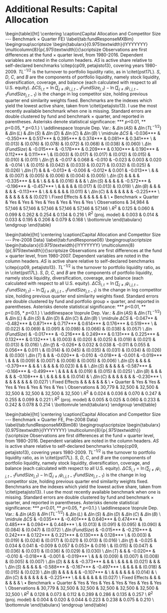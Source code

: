 # Additional Results: Capital Allocation




\begin{table}[ht]
\centering
\caption{Capital Allocation and Competitor Size --- Benchmark $\times$ Quarter FE} 
\label{tab:fundResponseMXBim}
\begingroup\scriptsize
\begin{tabularx}{0.975\textwidth}{lYYYYYYY}
  \multicolumn{8}{p{.975\textwidth}}{\scriptsize Observations are first differences at the fund $\times$ quarter level, from 1980-2016. Dependent variables are noted in the column headers. $AS$ is active share relative to self-declared benchmarks \citep{cp09, petajisto13}, covering years 1980-2009. $TL^{-1/2}$ is the turnover to portfolio liquidity ratio, as in \citet{pst17L}. $S$, $D$, $C$, and $B$ are the components of portfolio liquidity, namely stock liquidity, diversification, coverage, and balance (each calculated with respect to all U.S. equity). $\Delta CS_{i,t}=\ln\left(\sum_{j\neq i} \psi_{i,j,t-1} FundSize_{j,t} \right) - \ln\left(\sum_{j\neq i} \psi_{i,j,t-1} FundSize_{j,t-1}\right)$ is the change in log competitor size, holding previous quarter end similarity weights fixed. Benchmarks are the indexes which yield the lowest active share, taken from \citet{petajisto13}. I use the most recently available benchmark when one is missing. Standard errors are double clustered by fund and benchmark $\times$ quarter, and reported in parentheses. Asterisks denote statistical significance: *** $p<$0.01, ** $p<$0.05, * $p<$0.1.} \\ \addlinespace \toprule
Dep. Var.: & $\Delta\ln(AS)$ & $\Delta\ln(TL^{-1/2})$ & $\Delta\ln(L)$ & $\Delta\ln(S)$ & $\Delta\ln(D)$ & $\Delta\ln(C)$ & $\Delta\ln(B)$ \\ 
  \midrule
$\Delta CS$ & -0.036*** & -0.350*** & 0.517*** & 0.395*** & 0.374*** & 0.081** & 0.341*** \\ 
   & (0.013) & (0.076) & (0.078) & (0.072) & (0.068) & (0.038) & (0.060) \\ 
  $\Delta\ln(FundSize)$ & -0.015*** & -0.178*** & 0.209*** & 0.100*** & 0.190*** & 0.112*** & 0.111*** \\ 
   & (0.003) & (0.017) & (0.017) & (0.012) & (0.015) & (0.010) & (0.011) \\ 
  $\Delta\ln(f)$ & -0.017 & 0.068 & -0.010 & -0.023 & 0.003 & 0.020 & -0.014 \\ 
   & (0.015) & (0.042) & (0.033) & (0.027) & (0.032) & (0.025) & (0.026) \\ 
  $\Delta \ln(T)$ &  &  & -0.013* & -0.006 & -0.012* & 0.001 & -0.013** \\ 
   &  &  & (0.007) & (0.005) & (0.006) & (0.004) & (0.005) \\ 
  $\Delta\ln(D)$ &  &  &  & -0.335*** &  &  &  \\ 
   &  &  &  & (0.016) &  &  &  \\ 
  $\Delta\ln(S)$ &  &  &  &  & -0.572*** & -0.196*** & -0.457*** \\ 
   &  &  &  &  & (0.017) & (0.013) & (0.019) \\ 
  $\Delta\ln(B)$ &  &  &  &  &  & -0.113*** &  \\ 
   &  &  &  &  &  & (0.011) &  \\ 
  $\Delta\ln(C)$ &  &  &  &  &  &  & -0.225*** \\ 
   &  &  &  &  &  &  & (0.021) \\ 
  Fixed Effects &  &  &  &  &  &  &  \\ 
  $\bullet$ Benchmark $\times$ Quarter & Yes & Yes & Yes & Yes & Yes & Yes & Yes \\ 
  Observations & 34,984 & 57,146 & 57,146 & 57,146 & 57,146 & 57,146 & 57,146 \\ 
  $R^2$ & 0.125 & 0.060 & 0.099 & 0.262 & 0.254 & 0.134 & 0.216 \\ 
  $R^2$ (proj. model) & 0.003 & 0.014 & 0.033 & 0.195 & 0.206 & 0.079 & 0.168 \\ 
   \bottomrule
\end{tabularx}
\endgroup
\end{table}


\begin{table}[ht]
\centering
\caption{Capital Allocation and Competitor Size --- Pre-2008 Data} 
\label{tab:fundResponse08}
\begingroup\scriptsize
\begin{tabularx}{0.975\textwidth}{lYYYYYYY}
  \multicolumn{8}{p{.975\textwidth}}{\scriptsize Observations are first differences at the fund $\times$ quarter level, from 1980-2007. Dependent variables are noted in the column headers. $AS$ is active share relative to self-declared benchmarks \citep{cp09, petajisto13}. $TL^{-1/2}$ is the turnover to portfolio liquidity ratio, as in \citet{pst17L}. $S$, $D$, $C$, and $B$ are the components of portfolio liquidity, namely stock liquidity, diversification, coverage, and balance (each calculated with respect to all U.S. equity). $\Delta CS_{i,t}=\ln\left(\sum_{j\neq i} \psi_{i,j,t-1} FundSize_{j,t} \right) - \ln\left(\sum_{j\neq i} \psi_{i,j,t-1} FundSize_{j,t-1}\right)$ is the change in log competitor size, holding previous quarter end similarity weights fixed. Standard errors are double clustered by fund and portfolio group $\times$ quarter, and reported in parentheses. Asterisks denote statistical significance: *** $p<$0.01, ** $p<$0.05, * $p<$0.1.} \\ \addlinespace \toprule
Dep. Var.: & $\Delta\ln(AS)$ & $\Delta\ln(TL^{-1/2})$ & $\Delta\ln(L)$ & $\Delta\ln(S)$ & $\Delta\ln(D)$ & $\Delta\ln(C)$ & $\Delta\ln(B)$ \\ 
  \midrule
$\Delta CS$ & -0.047** & -0.482*** & 0.871*** & 0.717*** & 0.614*** & 0.176*** & 0.519*** \\ 
   & (0.022) & (0.069) & (0.091) & (0.098) & (0.066) & (0.038) & (0.057) \\ 
  $\Delta\ln(FundSize)$ & -0.017*** & -0.216*** & 0.249*** & 0.131*** & 0.225*** & 0.132*** & 0.132*** \\ 
   & (0.003) & (0.020) & (0.025) & (0.019) & (0.021) & (0.013) & (0.016) \\ 
  $\Delta\ln(f)$ & -0.026* & 0.032 & 0.038 & -0.011 & 0.055 & 0.056** & 0.011 \\ 
   & (0.014) & (0.045) & (0.035) & (0.031) & (0.034) & (0.026) & (0.030) \\ 
  $\Delta \ln(T)$ &  &  & -0.020** & -0.010 & -0.018** & -0.001 & -0.019*** \\ 
   &  &  & (0.009) & (0.007) & (0.008) & (0.005) & (0.006) \\ 
  $\Delta\ln(D)$ &  &  &  & -0.379*** &  &  &  \\ 
   &  &  &  & (0.023) &  &  &  \\ 
  $\Delta\ln(S)$ &  &  &  &  & -0.587*** & -0.166*** & -0.499*** \\ 
   &  &  &  &  & (0.019) & (0.015) & (0.025) \\ 
  $\Delta\ln(B)$ &  &  &  &  &  & -0.108*** &  \\ 
   &  &  &  &  &  & (0.014) &  \\ 
  $\Delta\ln(C)$ &  &  &  &  &  &  & -0.230*** \\ 
   &  &  &  &  &  &  & (0.027) \\ 
  Fixed Effects &  &  &  &  &  &  &  \\ 
  $\bullet$ Quarter & Yes & Yes & Yes & Yes & Yes & Yes & Yes \\ 
  Observations & 30,779 & 32,500 & 32,500 & 32,500 & 32,500 & 32,500 & 32,500 \\ 
  $R^2$ & 0.024 & 0.036 & 0.070 & 0.247 & 0.255 & 0.099 & 0.221 \\ 
  $R^2$ (proj. model) & 0.005 & 0.025 & 0.060 & 0.233 & 0.242 & 0.078 & 0.214 \\ 
   \bottomrule
\end{tabularx}
\endgroup
\end{table}


\begin{table}[ht]
\centering
\caption{Capital Allocation and Competitor Size --- Benchmark $\times$ Quarter FE, Pre-2008 Data} 
\label{tab:fundResponseMXBim08}
\begingroup\scriptsize
\begin{tabularx}{0.975\textwidth}{lYYYYYYY}
  \multicolumn{8}{p{.975\textwidth}}{\scriptsize Observations are first differences at the fund $\times$ quarter level, from 1980-2016. Dependent variables are noted in the column headers. $AS$ is active share relative to self-declared benchmarks \citep{cp09, petajisto13}, covering years 1980-2009. $TL^{-1/2}$ is the turnover to portfolio liquidity ratio, as in \citet{pst17L}. $S$, $D$, $C$, and $B$ are the components of portfolio liquidity, namely stock liquidity, diversification, coverage, and balance (each calculated with respect to all U.S. equity). $\Delta CS_{i,t}=\ln\left(\sum_{j\neq i} \psi_{i,j,t-1} FundSize_{j,t} \right) - \ln\left(\sum_{j\neq i} \psi_{i,j,t-1} FundSize_{j,t-1}\right)$ is the change in log competitor size, holding previous quarter end similarity weights fixed. Benchmarks are the indexes which yield the lowest active share, taken from \citet{petajisto13}. I use the most recently available benchmark when one is missing. Standard errors are double clustered by fund and benchmark $\times$ quarter, and reported in parentheses. Asterisks denote statistical significance: *** $p<$0.01, ** $p<$0.05, * $p<$0.1.} \\ \addlinespace \toprule
Dep. Var.: & $\Delta\ln(AS)$ & $\Delta\ln(TL^{-1/2})$ & $\Delta\ln(L)$ & $\Delta\ln(S)$ & $\Delta\ln(D)$ & $\Delta\ln(C)$ & $\Delta\ln(B)$ \\ 
  \midrule
$\Delta CS$ & -0.035*** & -0.401*** & 0.640*** & 0.474*** & 0.485*** & 0.094** & 0.448*** \\ 
   & (0.013) & (0.091) & (0.095) & (0.090) & (0.084) & (0.047) & (0.072) \\ 
  $\Delta\ln(FundSize)$ & -0.015*** & -0.210*** & 0.242*** & 0.122*** & 0.221*** & 0.130*** & 0.128*** \\ 
   & (0.003) & (0.019) & (0.024) & (0.017) & (0.021) & (0.013) & (0.016) \\ 
  $\Delta\ln(f)$ & -0.025 & 0.034 & 0.041 & -0.009 & 0.057 & 0.053* & 0.016 \\ 
   & (0.015) & (0.047) & (0.036) & (0.031) & (0.036) & (0.029) & (0.030) \\ 
  $\Delta \ln(T)$ &  &  & -0.020** & -0.010 & -0.018** & -0.001 & -0.019*** \\ 
   &  &  & (0.009) & (0.007) & (0.008) & (0.005) & (0.007) \\ 
  $\Delta\ln(D)$ &  &  &  & -0.373*** &  &  &  \\ 
   &  &  &  & (0.021) &  &  &  \\ 
  $\Delta\ln(S)$ &  &  &  &  & -0.588*** & -0.167*** & -0.497*** \\ 
   &  &  &  &  & (0.018) & (0.015) & (0.023) \\ 
  $\Delta\ln(B)$ &  &  &  &  &  & -0.107*** &  \\ 
   &  &  &  &  &  & (0.014) &  \\ 
  $\Delta\ln(C)$ &  &  &  &  &  &  & -0.225*** \\ 
   &  &  &  &  &  &  & (0.027) \\ 
  Fixed Effects &  &  &  &  &  &  &  \\ 
  $\bullet$ Benchmark $\times$ Quarter & Yes & Yes & Yes & Yes & Yes & Yes & Yes \\ 
  Observations & 30,779 & 32,500 & 32,500 & 32,500 & 32,500 & 32,500 & 32,500 \\ 
  $R^2$ & 0.128 & 0.073 & 0.112 & 0.289 & 0.286 & 0.135 & 0.257 \\ 
  $R^2$ (proj. model) & 0.004 & 0.020 & 0.044 & 0.223 & 0.238 & 0.075 & 0.210 \\ 
   \bottomrule
\end{tabularx}
\endgroup
\end{table}

